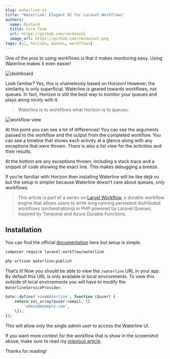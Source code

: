 ```yaml
---
slug: waterline-ui
title: "Waterline: Elegant UI for Laravel Workflows"
authors:
  name: Richard
  title: Core Team
  url: https://github.com/rmcdaniel
  image_url: https://github.com/rmcdaniel.png
tags: [ui, horizon, queues, workflows]
---
```


One of the pros to using workflows is that it makes monitoring easy. Using Waterline makes it even easier!

![dashboard](https://miro.medium.com/max/1400/1*2FP4crjpM8C48kAnqAjv5A.webp)

Look familiar? Yes, this is shamelessly based on Horizon! However, the similarity is only superficial. Waterline is geared towards workflows, not queues. In fact, Horizon is still the best way to monitor your queues and plays along nicely with it.

> Waterline is to workflows what Horizon is to queues.

![workflow view](https://miro.medium.com/max/1400/1*EKWNNFy6kYRrqMbaozA8IQ.webp)

At this point you can see a lot of differences! You can see the arguments passed to the workflow and the output from the completed workflow. You can see a timeline that shows each activity at a glance along with any exceptions that were thrown. There is also a list view for the activities and their results.

At the bottom are any exceptions thrown, including a stack trace and a snippet of code showing the exact line. This makes debugging a breeze.

If you’re familiar with Horizon then installing Waterline will be like déjà vu but the setup is simpler because Waterline doesn’t care about queues, only workflows.

> This article is part of a series on [Larvel Workflow](https://github.com/laravel-workflow/laravel-workflow), a durable workflow engine that allows users to write long running persistent distributed workflows (orchestrations) in PHP powered by Laravel Queues. Inspired by Temporal and Azure Durable Functions.

## Installation

You can find the official [documentation](https://github.com/laravel-workflow/waterline) here but setup is simple.

```bash
composer require laravel-workflow/waterline  
  
php artisan waterline:publish
```

That’s it! Now you should be able to view the `/waterline` URL in your app. By default this URL is only available in local environments. To view this outside of local environments you will have to modify the `WaterlineServiceProvider`.

```php
Gate::define('viewWaterline', function ($user) {  
    return in\_array($user->email, \[  
        'admin@example.com',  
    \]);  
});
```

This will allow only the single admin user to access the Waterline UI.

If you want more context for the workflow that is show in the screenshot above, make sure to read my [previous article](https://medium.com/@laravel-workflow/email-verifications-using-laravel-workflow-acd6707aa7b3).

Thanks for reading!
